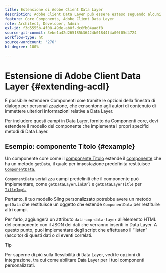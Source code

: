 ```yaml
---
title: Estensione di Adobe Client Data Layer
description: Adobe Client Data Layer può essere esteso seguendo alcuni modelli di base
feature: Core Components, Adobe Client Data Layer
role: Architect, Developer, Admin
exl-id: f3d5555b-4f08-49de-ab0f-dc0fb04aadf8
source-git-commit: 3ebe1a42d265185b36424b01844f4a00f05d4724
workflow-type: ht
source-wordcount: '276'
ht-degree: 100%

---
```


# Estensione di Adobe Client Data Layer {#extending-acdl}

È possibile estendere Componenti core tramite le opzioni della finestra di dialogo per personalizzazione, che consentono agli autori di contenuto di immettere ulteriori informazioni relative a Data Layer.

Per includere questi campi in Data Layer, fornito da Componenti core, devi estendere il modello del componente che implementa i propri specifici metodi di Data Layer.

## Esempio: componente Titolo {#example}

Un componente core come il [componente Titolo](https://github.com/adobe/aem-core-wcm-components/blob/master/bundles/core/src/main/java/com/adobe/cq/wcm/core/components/models/Title.java) estende il [componente](https://github.com/adobe/aem-core-wcm-components/blob/master/bundles/core/src/main/java/com/adobe/cq/wcm/core/components/models/Title.java) che ha un metodo `getData`, il quale per impostazione predefinita restituisce [`ComponentData`.](https://github.com/adobe/aem-core-wcm-components/blob/master/bundles/core/src/main/java/com/adobe/cq/wcm/core/components/models/datalayer/ComponentData.java)

`ComponentData` serializza campi predefiniti che il componente può implementare, come `getDataLayerLinkUrl` e `getDataLayerTitle` per [`TitleImpl`.](https://github.com/adobe/aem-core-wcm-components/blob/master/bundles/core/src/main/java/com/adobe/cq/wcm/core/components/internal/models/v1/TitleImpl.java)

Pertanto, il tuo modello Sling personalizzato potrebbe avere un metodo `getData` che restituisce un oggetto che estende `ComponentData` per restituire altri campi.

Per farlo, aggiungerà un attributo `data-cmp-data-layer` all’elemento HTML del componente con il JSON dei dati che verranno inseriti in Data Layer. A questo punto, puoi implementare degli script che effettuano il “listen” (ascolto) di questi dati o di eventi correlati.

>[!TIP]
>
>Per saperne di più sulla flessibilità di Data Layer, vedi le opzioni di integrazione, tra cui come abilitare Data Layer per i tuoi componenti personalizzati.
